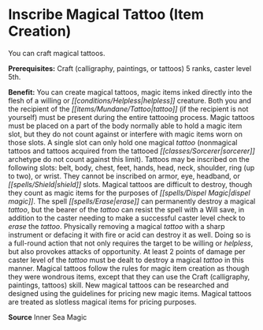 ﻿---
cssclass: [feats]

---
# Inscribe Magical Tattoo (Item Creation)

You can craft magical tattoos.

**Prerequisites:** Craft (calligraphy, paintings, or tattoos) 5 ranks, caster level 5th.

**Benefit:** You can create magical tattoos, magic items inked directly into the flesh of a willing or _[[conditions/Helpless|helpless]]_ creature. Both you and the recipient of the _[[items/Mundane/Tattoo|tattoo]]_ (if the recipient is not yourself) must be present during the entire tattooing process. Magic tattoos must be placed on a part of the body normally able to hold a magic item slot, but they do not count against or interfere with magic items worn on those slots. A single slot can only hold one magical _tattoo_ (nonmagical tattoos and tattoos acquired from the tattooed _[[classes/Sorcerer|sorcerer]]_ archetype do not count against this limit). Tattoos may be inscribed on the following slots: belt, body, chest, feet, hands, head, neck, shoulder, ring (up to two), or wrist. They cannot be inscribed on armor, eye, headband, or _[[spells/Shield|shield]]_ slots. Magical tattoos are difficult to destroy, though they count as magic items for the purposes of _[[spells/Dispel Magic|dispel magic]]_. The spell _[[spells/Erase|erase]]_ can permanently destroy a magical _tattoo_, but the bearer of the _tattoo_ can resist the spell with a Will save, in addition to the caster needing to make a successful caster level check to _erase_ the _tattoo_. Physically removing a magical _tattoo_ with a sharp instrument or defacing it with fire or acid can destroy it as well. Doing so is a full-round action that not only requires the target to be willing or _helpless_, but also provokes attacks of opportunity. At least 2 points of damage per caster level of the _tattoo_ must be dealt to destroy a magical _tattoo_ in this manner. Magical tattoos follow the rules for magic item creation as though they were wondrous items, except that they can use the Craft (calligraphy, paintings, tattoos) skill. New magical tattoos can be researched and designed using the guidelines for pricing new magic items. Magical tattoos are treated as slotless magical items for pricing purposes.

**Source** Inner Sea Magic